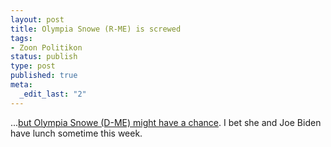 ```yaml
--- 
layout: post
title: Olympia Snowe (R-ME) is screwed
tags: 
- Zoon Politikon
status: publish
type: post
published: true
meta: 
  _edit_last: "2"
---
```

...<a href="http://tpmdc.talkingpointsmemo.com/2009/11/family-research-council-pac-we-would-support-a-primary-against-olympia-snowe.php">but Olympia Snowe (D-ME) might have a chance</a>. I bet she and Joe Biden have lunch sometime this week.
